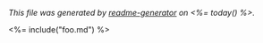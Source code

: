 _This file was generated by [readme-generator](https://github.com/jonschlinkert/readme-generator) on <%= today() %>._

<%= include("foo.md") %>